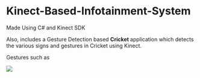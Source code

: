 # Kinect-Based-Infotainment-System
Made Using C# and Kinect SDK


Also, includes a Gesture Detection based <strong>Cricket </strong> application which detects the various signs and gestures in Cricket 
using Kinect.

Gestures such as

<img src="http://www.cricketequipmentusa.com/cricket-information-images/umpire-signals.gif">
